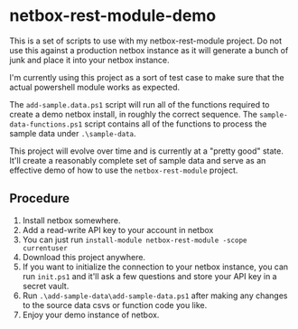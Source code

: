 # netbox-rest-module-demo

This is a set of scripts to use with my netbox-rest-module project. Do not use this against a production netbox instance as it will generate a bunch of junk and place it into your netbox instance.

I'm currently using this project as a sort of test case to make sure that the actual powershell module works as expected.

The `add-sample.data.ps1` script will run all of the functions required to create a demo netbox install, in roughly the correct sequence. The `sample-data-functions.ps1` script contains all of the functions to process the sample data under `.\sample-data`.

This project will evolve over time and is currently at a "pretty good" state. It'll create a reasonably complete set of sample data and serve as an effective demo of how to use the `netbox-rest-module` project.

## Procedure

1. Install netbox somewhere.
2. Add a read-write API key to your account in netbox
3. You can just run `install-module netbox-rest-module -scope currentuser`
4. Download this project anywhere.
5. If you want to initialize the connection to your netbox instance, you can run `init.ps1` and it'll ask a few questions and store your API key in a secret vault.
6. Run `.\add-sample-data\add-sample-data.ps1` after making any changes to the source data csvs or function code you like.
7. Enjoy your demo instance of netbox.

